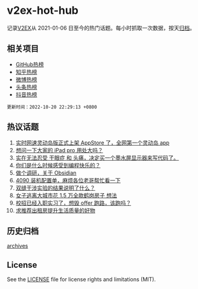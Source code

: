 # v2ex-hot-hub

 记录[V2EX](https://www.v2ex.com/)从 2021-01-06 日至今的热门话题。每小时抓取一次数据，按天[归档](archives)。
 
 ## 相关项目

- [GitHub热榜](https://github.com/lonnyzhang423/github-hot-hub)
- [知乎热榜](https://github.com/lonnyzhang423/zhihu-hot-hub)
- [微博热榜](https://github.com/lonnyzhang423/weibo-hot-hub)
- [头条热榜](https://github.com/lonnyzhang423/toutiao-hot-hub)
- [抖音热榜](https://github.com/lonnyzhang423/douyin-hot-hub)


 `更新时间：2022-10-20 22:29:13 +0800`

## 热议话题

1. [实时网速灵动岛版正式上架 AppStore 了，全网第一个灵动岛 app](https://www.v2ex.com/t/888318)
1. [想问一下大家的 iPad pro 用处大吗？](https://www.v2ex.com/t/888383)
1. [实在无法忍受 干眼症 和 头痛，决定买一个墨水屏显示器来写代码了。](https://www.v2ex.com/t/888366)
1. [你们是什么时候感受到编程快乐的？](https://www.v2ex.com/t/888246)
1. [做个调研，关于 Obsidian](https://www.v2ex.com/t/888288)
1. [4090 装机配置单，麻烦各位老哥帮忙看一下](https://www.v2ex.com/t/888398)
1. [双缝干涉实验的结果说明了什么？](https://www.v2ex.com/t/888332)
1. [女子逃离大城市花 1.5 万全款鹤岗房子 想法](https://www.v2ex.com/t/888442)
1. [校招已经入职实习了，想毁 offer 跑路，该跑吗？](https://www.v2ex.com/t/888338)
1. [求推荐出租房提升生活质量的好物](https://www.v2ex.com/t/888352)

## 历史归档

[archives](archives)

## License

See the [LICENSE](LICENSE) file for license rights and limitations (MIT).
